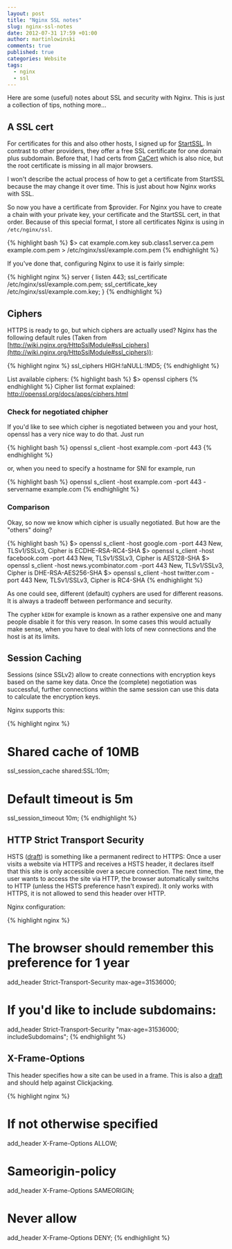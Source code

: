 ```yaml
---
layout: post
title: "Nginx SSL notes"
slug: nginx-ssl-notes
date: 2012-07-31 17:59 +01:00
author: martinlowinski
comments: true
published: true
categories: Website
tags: 
  - nginx
  - ssl
---
```


Here are some (useful) notes about SSL and security with Nginx. This is just a collection of tips, nothing more...

## A SSL cert ##

For certificates for this and also other hosts, I signed up for [StartSSL](http://www.startssl.com/). In contrast to other providers, they offer a free SSL certificate for one domain plus subdomain. Before that, I had certs from [CaCert](http://cacert.org) which is also nice, but the root certificate is missing in all major browsers.

I won't describe the actual process of how to get a certificate from StartSSL because the may change it over time. This is just about how Nginx works with SSL.

So now you have a certificate from $provider. For Nginx you have to create a chain with your private key, your certificate and the StartSSL cert, in that order. Because of this special format, I store all certificates Nginx is using in `/etc/nginx/ssl`.

{% highlight bash %}
$> cat example.com.key sub.class1.server.ca.pem example.com.pem > /etc/nginx/ssl/example.com.pem
{% endhighlight %}

If you've done that, configuring Nginx to use it is fairly simple:

{% highlight nginx %}
server {
    listen 443;
    ssl_certificate /etc/nginx/ssl/example.com.pem;
    ssl_certificate_key /etc/nginx/ssl/example.com.key;
}
{% endhighlight %}

## Ciphers ##

HTTPS is ready to go, but which ciphers are actually used? Nginx has the following default rules (Taken from [http://wiki.nginx.org/HttpSslModule#ssl_ciphers](http://wiki.nginx.org/HttpSslModule#ssl_ciphers)):

{% highlight nginx %}
ssl_ciphers   HIGH:!aNULL:!MD5;
{% endhighlight %}

List available ciphers:
{% highlight bash %}
$> openssl ciphers
{% endhighlight %}
Cipher list format explained: http://openssl.org/docs/apps/ciphers.html

### Check for negotiated chipher ###

If you'd like to see which cipher is negotiated between you and your host, openssl has a very nice way to do that. Just run

{% highlight bash %}
openssl s_client -host example.com -port 443
{% endhighlight %}

or, when you need to specify a hostname for SNI for example, run

{% highlight bash %}
openssl s_client -host example.com -port 443 -servername example.com
{% endhighlight %}

### Comparison ###

Okay, so now we know which cipher is usually negotiated. But how are the "others" doing?

{% highlight bash %}
$> openssl s_client -host google.com -port 443 
New, TLSv1/SSLv3, Cipher is ECDHE-RSA-RC4-SHA
$> openssl s_client -host facebook.com -port 443
New, TLSv1/SSLv3, Cipher is AES128-SHA
$> openssl s_client -host news.ycombinator.com -port 443
New, TLSv1/SSLv3, Cipher is DHE-RSA-AES256-SHA
$> openssl s_client -host twitter.com -port 443
New, TLSv1/SSLv3, Cipher is RC4-SHA
{% endhighlight %}

As one could see, different (default) cyphers are used for different reasons. It is always a tradeoff between performance and security.

The cypher `kEDH` for example is known as a rather expensive one and many people disable it for this very reason. In some cases this would actually make sense, when you have to deal with lots of new connections and the host is at its limits.

## Session Caching ##

Sessions (since SSLv2) allow to create connections with encryption keys based on the same key data. Once the (complete) negotiation was successful, further connections within the same session can use this data to calculate the encryption keys.

Nginx supports this:

{% highlight nginx %}
# Shared cache of 10MB
ssl_session_cache    shared:SSL:10m;
# Default timeout is 5m
ssl_session_timeout  10m;
{% endhighlight %}

## HTTP Strict Transport Security ##

HSTS ([draft](http://tools.ietf.org/html/draft-ietf-websec-strict-transport-sec-11)) is something like a permanent redirect to HTTPS: Once a user visits a website via HTTPS and receives a HSTS header, it declares itself that this site is only accessible over a secure connection. The next time, the user wants to access the site via HTTP, the browser automatically switchs to HTTP (unless the HSTS preference hasn't expired). It only works with HTTPS, it is not allowed to send this header over HTTP.

Nginx configuration:

{% highlight nginx %}
# The browser should remember this preference for 1 year
add_header Strict-Transport-Security max-age=31536000;
# If you'd like to include subdomains:
add_header Strict-Transport-Security "max-age=31536000; includeSubdomains";
{% endhighlight %}

## X-Frame-Options ##

This header specifies how a site can be used in a frame. This is also a [draft](https://tools.ietf.org/html/draft-ietf-websec-x-frame-options-00) and should help against Clickjacking.

{% highlight nginx %}
# If not otherwise specified
add_header X-Frame-Options ALLOW;
# Sameorigin-policy
add_header X-Frame-Options SAMEORIGIN;
# Never allow
add_header X-Frame-Options DENY;
{% endhighlight %}

